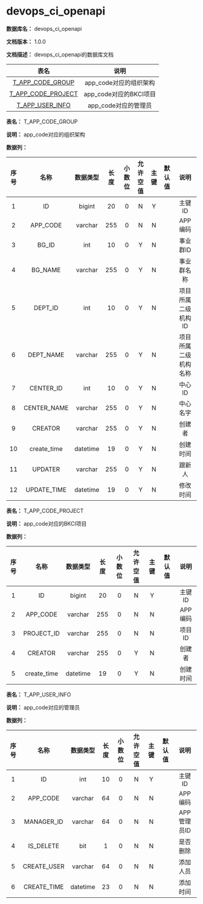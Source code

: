 # devops\_ci\_openapi

**数据库名：** devops\_ci\_openapi

**文档版本：** 1.0.0

**文档描述：** devops\_ci\_openapi的数据库文档

|                     表名                    |        说明        |
| :---------------------------------------: | :--------------: |
|  [T\_APP\_CODE\_GROUP](broken-reference)  | app\_code对应的组织架构 |
| [T\_APP\_CODE\_PROJECT](broken-reference) | app\_code对应的BKCI项目 |
|   [T\_APP\_USER\_INFO](broken-reference)  |  app\_code对应的管理员 |

**表名：** T\_APP\_CODE\_GROUP

**说明：** app\_code对应的组织架构

**数据列：**

|  序号 |      名称      |   数据类型   |  长度 | 小数位 | 允许空值 |  主键 | 默认值 |     说明     |
| :-: | :----------: | :------: | :-: | :-: | :--: | :-: | :-: | :--------: |
|  1  |      ID      |  bigint  |  20 |  0  |   N  |  Y  |     |    主键ID    |
|  2  |   APP\_CODE  |  varchar | 255 |  0  |   N  |  N  |     |    APP编码   |
|  3  |    BG\_ID    |    int   |  10 |  0  |   Y  |  N  |     |    事业群ID   |
|  4  |   BG\_NAME   |  varchar | 255 |  0  |   Y  |  N  |     |    事业群名称   |
|  5  |   DEPT\_ID   |    int   |  10 |  0  |   Y  |  N  |     | 项目所属二级机构ID |
|  6  |  DEPT\_NAME  |  varchar | 255 |  0  |   Y  |  N  |     | 项目所属二级机构名称 |
|  7  |  CENTER\_ID  |    int   |  10 |  0  |   Y  |  N  |     |    中心ID    |
|  8  | CENTER\_NAME |  varchar | 255 |  0  |   Y  |  N  |     |    中心名字    |
|  9  |    CREATOR   |  varchar | 255 |  0  |   Y  |  N  |     |     创建者    |
|  10 | create\_time | datetime |  19 |  0  |   Y  |  N  |     |    创建时间    |
|  11 |    UPDATER   |  varchar | 255 |  0  |   Y  |  N  |     |     跟新人    |
|  12 | UPDATE\_TIME | datetime |  19 |  0  |   Y  |  N  |     |    修改时间    |

**表名：** T\_APP\_CODE\_PROJECT

**说明：** app\_code对应的BKCI项目

**数据列：**

|  序号 |      名称      |   数据类型   |  长度 | 小数位 | 允许空值 |  主键 | 默认值 |   说明  |
| :-: | :----------: | :------: | :-: | :-: | :--: | :-: | :-: | :---: |
|  1  |      ID      |  bigint  |  20 |  0  |   N  |  Y  |     |  主键ID |
|  2  |   APP\_CODE  |  varchar | 255 |  0  |   N  |  N  |     | APP编码 |
|  3  |  PROJECT\_ID |  varchar | 255 |  0  |   N  |  N  |     |  项目ID |
|  4  |    CREATOR   |  varchar | 255 |  0  |   Y  |  N  |     |  创建者  |
|  5  | create\_time | datetime |  19 |  0  |   Y  |  N  |     |  创建时间 |

**表名：** T\_APP\_USER\_INFO

**说明：** app\_code对应的管理员

**数据列：**

|  序号 |      名称      |   数据类型   |  长度 | 小数位 | 允许空值 |  主键 | 默认值 |    说明    |
| :-: | :----------: | :------: | :-: | :-: | :--: | :-: | :-: | :------: |
|  1  |      ID      |    int   |  10 |  0  |   N  |  Y  |     |   主键ID   |
|  2  |   APP\_CODE  |  varchar |  64 |  0  |   N  |  N  |     |   APP编码  |
|  3  |  MANAGER\_ID |  varchar |  64 |  0  |   N  |  N  |     | APP管理员ID |
|  4  |  IS\_DELETE  |    bit   |  1  |  0  |   N  |  N  |     |   是否删除   |
|  5  | CREATE\_USER |  varchar |  64 |  0  |   N  |  N  |     |   添加人员   |
|  6  | CREATE\_TIME | datetime |  23 |  0  |   N  |  N  |     |   添加时间   |
